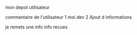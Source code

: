 mon depot utilisateur

commentaire de l'utilisateur 1
moi dev 2 Ajout d informations

je remets une info
info recues
